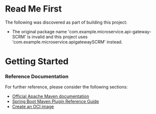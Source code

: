 # Read Me First
The following was discovered as part of building this project:

* The original package name 'com.example.microservice.api-gateway-SCRM' is invalid and this project uses 'com.example.microservice.apigatewaySCRM' instead.

# Getting Started

### Reference Documentation
For further reference, please consider the following sections:

* [Official Apache Maven documentation](https://maven.apache.org/guides/index.html)
* [Spring Boot Maven Plugin Reference Guide](https://docs.spring.io/spring-boot/docs/2.6.8/maven-plugin/reference/html/)
* [Create an OCI image](https://docs.spring.io/spring-boot/docs/2.6.8/maven-plugin/reference/html/#build-image)

